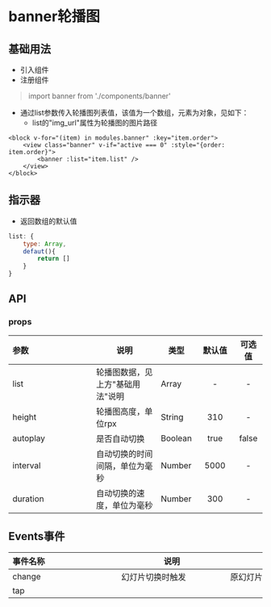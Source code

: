 # banner轮播图
## 基础用法

 - 引入组件
 - 注册组件
 >  import banner from './components/banner'

- 通过list参数传入轮播图列表值，该值为一个数组，元素为对象，见如下：
  + list的"img_url"属性为轮播图的图片路径

```vue
<block v-for="(item) in modules.banner" :key="item.order">
    <view class="banner" v-if="active === 0" :style="{order: item.order}">
        <banner :list="item.list" />
    </view>
</block>
```
## 指示器

- 返回数组的默认值

```js
list: {
    type: Array,
    defaut(){
        return []
    }
}
```

## API
### props
参数| 说明 | 类型 | 默认值 | 可选值
:-|-|-|:-:|:-:
<div style="width:150px">list</div>|轮播图数据，见上方"基础用法"说明|Array|<div style="width:60px">-</div>|-
height|轮播图高度，单位rpx|String|310|-
autoplay|是否自动切换|Boolean|true|false
interval|自动切换的时间间隔，单位为毫秒|Number|5000|-
duration|自动切换的速度，单位为毫秒|Number|300|-

## Events事件

事件名称 | 说明 | 回调参数
:-|-|-
<div style="width:200px">change</div>|<div style="width:200px">幻灯片切换时触发</div>|<div style="width:240px">原幻灯片的索引</div>
tap|